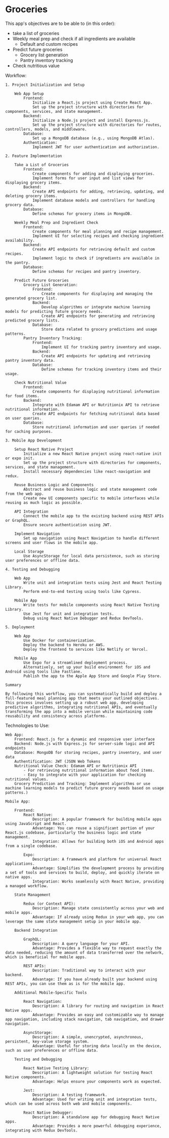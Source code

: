 # Groceries

This app's objectives are to be able to (in this order):
- take a list of groceries
- Weekly meal prep and check if all ingredients are available
    - Default and custom recipes
- Predict future groceries
    - Grocery list generation
    - Pantry inventory tracking
- Check nutritious value

Workflow:

    1. Project Initialization and Setup

        Web App Setup
            Frontend:
                Initialize a React.js project using Create React App.
                Set up the project structure with directories for components, services, and state management.
            Backend:
                Initialize a Node.js project and install Express.js.
                Set up the project structure with directories for routes, controllers, models, and middleware.
            Database:
                Set up a MongoDB database (e.g., using MongoDB Atlas).
            Authentication:
                Implement JWT for user authentication and authorization.

    2. Feature Implementation

        Take a List of Groceries
            Frontend:
                Create components for adding and displaying groceries.
                Implement forms for user input and list views for displaying grocery items.
            Backend:
                Create API endpoints for adding, retrieving, updating, and deleting grocery items.
                Implement database models and controllers for handling grocery data.
            Database:
                Define schemas for grocery items in MongoDB.

        Weekly Meal Prep and Ingredient Check
            Frontend:
                Create components for meal planning and recipe management.
                Implement UI for selecting recipes and checking ingredient availability.
            Backend:
                Create API endpoints for retrieving default and custom recipes.
                Implement logic to check if ingredients are available in the pantry.
            Database:
                Define schemas for recipes and pantry inventory.

        Predict Future Groceries
            Grocery List Generation:
                Frontend:
                    Create components for displaying and managing the generated grocery list.
                Backend:
                    Develop algorithms or integrate machine learning models for predicting future grocery needs.
                    Create API endpoints for generating and retrieving predicted grocery lists.
                Database:
                    Store data related to grocery predictions and usage patterns.
            Pantry Inventory Tracking:
                Frontend:
                    Implement UI for tracking pantry inventory and usage.
                Backend:
                    Create API endpoints for updating and retrieving pantry inventory data.
                Database:
                    Define schemas for tracking inventory items and their usage.

        Check Nutritional Value
            Frontend:
                Create components for displaying nutritional information for food items.
            Backend:
                Integrate with Edamam API or Nutritionix API to retrieve nutritional information.
                Create API endpoints for fetching nutritional data based on user queries.
            Database:
                Store nutritional information and user queries if needed for caching purposes.

    3. Mobile App Development

        Setup React Native Project
            Initialize a new React Native project using react-native init or expo init.
            Set up the project structure with directories for components, services, and state management.
            Install necessary dependencies like react-navigation and redux.

        Reuse Business Logic and Components
            Abstract and reuse business logic and state management code from the web app.
            Create new UI components specific to mobile interfaces while reusing as much logic as possible.

        API Integration
            Connect the mobile app to the existing backend using REST APIs or GraphQL.
            Ensure secure authentication using JWT.

        Implement Navigation
            Set up navigation using React Navigation to handle different screens and user flows in the mobile app.

        Local Storage
            Use AsyncStorage for local data persistence, such as storing user preferences or offline data.

    4. Testing and Debugging

        Web App
            Write unit and integration tests using Jest and React Testing Library.
            Perform end-to-end testing using tools like Cypress.

        Mobile App
            Write tests for mobile components using React Native Testing Library.
            Use Jest for unit and integration tests.
            Debug using React Native Debugger and Redux DevTools.

    5. Deployment

        Web App
            Use Docker for containerization.
            Deploy the backend to Heroku or AWS.
            Deploy the frontend to services like Netlify or Vercel.

        Mobile App
            Use Expo for a streamlined deployment process.
            Alternatively, set up your build environment for iOS and Android using tools like Fastlane.
            Publish the app to the Apple App Store and Google Play Store.

    Summary

    By following this workflow, you can systematically build and deploy a full-featured meal planning app that meets your outlined objectives. This process involves setting up a robust web app, developing predictive algorithms, integrating nutritional APIs, and eventually transforming the app into a mobile version while maintaining code reusability and consistency across platforms.

Technologies to Use:
    
    Web App:
        Frontend: React.js for a dynamic and responsive user interface
        Backend: Node.js with Express.js for server-side logic and API endpoints
        Database: MongoDB for storing recipes, pantry inventory, and user data
        Authentification: JWT (JSON Web Tokens
        Nutritional Value Check: Edamam API or Nutritionix API
            - For retrieving nutritional information about food items.
            - Easy to integrate with your application for checking nutritional values.
        Grocery Prediction and Tracking: Implement algorithms or use machine learning models to predict future grocery needs based on usage patterns.)
    
    Mobile App:

        Frontend:
            React Native:
                Description: A popular framework for building mobile apps using JavaScript and React.
                Advantage: You can reuse a significant portion of your React.js codebase, particularly the business logic and state management.
                Integration: Allows for building both iOS and Android apps from a single codebase.

            Expo:
                Description: A framework and platform for universal React applications.
                Advantage: Simplifies the development process by providing a set of tools and services to build, deploy, and quickly iterate on native apps.
                Integration: Works seamlessly with React Native, providing a managed workflow.

        State Management

            Redux (or Context API):
                Description: Manage state consistently across your web and mobile apps.
                Advantage: If already using Redux in your web app, you can leverage the same state management setup in your mobile app.

        Backend Integration

            GraphQL:
                Description: A query language for your API.
                Advantage: Provides a flexible way to request exactly the data needed, reducing the amount of data transferred over the network, which is beneficial for mobile apps.

            REST APIs:
                Description: Traditional way to interact with your backend.
                Advantage: If you have already built your backend using REST APIs, you can use them as is for the mobile app.

        Additional Mobile-Specific Tools

            React Navigation:
                Description: A library for routing and navigation in React Native apps.
                Advantage: Provides an easy and customizable way to manage app navigation, including stack navigation, tab navigation, and drawer navigation.

            AsyncStorage:
                Description: A simple, unencrypted, asynchronous, persistent, key-value storage system.
                Advantage: Useful for storing data locally on the device, such as user preferences or offline data.

        Testing and Debugging

            React Native Testing Library:
                Description: A lightweight solution for testing React Native components.
                Advantage: Helps ensure your components work as expected.

            Jest:
                Description: A testing framework.
                Advantage: Used for writing unit and integration tests, which can be used across both web and mobile components.

            React Native Debugger:
                Description: A standalone app for debugging React Native apps.
                Advantage: Provides a more powerful debugging experience, integrating with Redux DevTools.